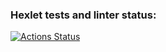 ### Hexlet tests and linter status:
[![Actions Status](https://github.com/gomer51/qa-engineer-old-project-85/workflows/hexlet-check/badge.svg)](https://github.com/gomer51/qa-engineer-old-project-85/actions)